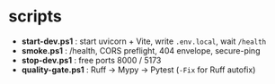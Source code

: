 # scripts
- **start-dev.ps1** : start uvicorn + Vite, write `.env.local`, wait `/health`
- **smoke.ps1**     : /health, CORS preflight, 404 envelope, secure-ping
- **stop-dev.ps1**  : free ports 8000 / 5173
- **quality-gate.ps1** : Ruff → Mypy → Pytest (`-Fix` for Ruff autofix)